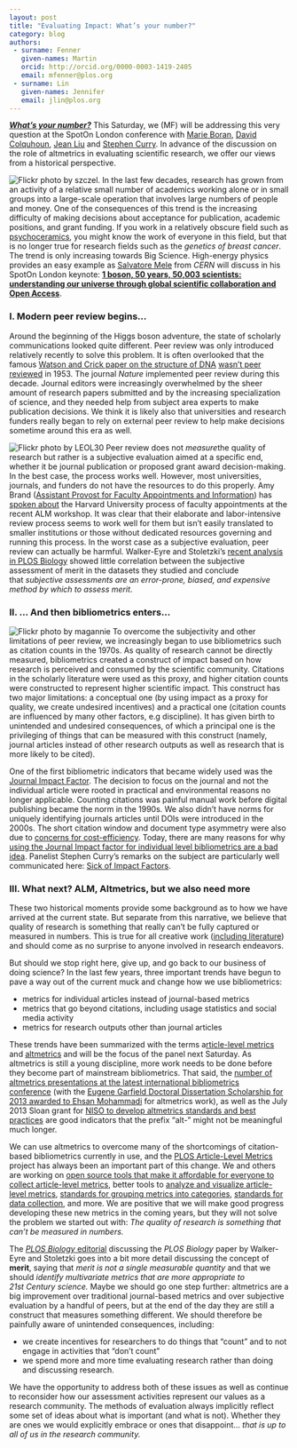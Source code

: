 ```yaml
---
layout: post
title: "Evaluating Impact: What’s your number?"
category: blog
authors:
 - surname: Fenner
   given-names: Martin
   orcid: http://orcid.org/0000-0003-1419-2405
   email: mfenner@plos.org
 - surname: Lin
   given-names: Jennifer
   email: jlin@plos.org
---
```


***[What’s
your number?](http://www.nature.com/spoton/event/spoton-london-2013-whats-your-number-altmetrics-session/)*** This
Saturday, we (MF) will be addressing this very question at the SpotOn
London conference with [Marie Boran](http://twitter.com/pixievondust),
[David Colquhoun](http://www.dcscience.net/), [Jean
Liu](http://www.altmetric.com/blog/) and [Stephen
Curry](http://occamstypewriter.org/scurry/). In advance of the
discussion on the role of altmetrics in evaluating scientific research,
we offer our views from a historical perspective.

![Flickr photo by
[szczel](http://www.flickr.com/photos/57976131@N00/4489011281/).](/images/number_17.jpg) In the last few decades,
research has grown from an activity of a
relative small number of academics working alone or in small groups into
a large-scale operation that involves large numbers of people and money.
One of the consequences of this trend is the increasing difficulty of
making decisions about acceptance for publication, academic positions,
and grant funding. If you work in a relatively obscure field such as
[psychoceramics](http://en.wikipedia.org/wiki/Josiah_S._Carberry), you
might know the work of everyone in this field, but that is no longer
true for research fields such as the *genetics of breast cancer*. The
trend is only increasing towards Big Science. High-energy physics
provides an easy example as [Salvatore
Mele](http://river-valley.tv/tag/salvatore-mele/) from *CERN* will
discuss in his SpotOn London keynote: **[1 boson, 50 years, 50,003
scientists: understanding our universe through global scientific
collaboration and Open
Access](http://www.nature.com/spoton/event/spoton-london-2013-keynote-1-boson-50-years-50003-scientists-understanding-our-universe-through-global-scientific-collaboration-and-open-access/)**.

### I. Modern peer review begins…

Around the beginning of the Higgs boson adventure, the state of
scholarly communications looked quite different. Peer review was only
introduced relatively recently to solve this problem. It is often
overlooked that the famous [Watson and Crick paper on the structure of
DNA](http://www.nature.com/nature/dna50/watsoncrick.pdf) [wasn’t peer
reviewed](http://dx.doi.org/10.1242/dmm.001388) in 1953. The journal
*Nature* implemented peer review during this decade. Journal editors
were increasingly overwhelmed by the sheer amount of research papers
submitted and by the increasing specialization of science, and they
needed help from subject area experts to make publication decisions. We
think it is likely also that universities and research funders really
began to rely on external peer review to help make decisions sometime
around this era as well.

![Flickr photo by
[LEOL30](http://www.flickr.com/photos/49968232@N00/7804231764/)](/images/number_6.jpg) Peer review
does not *measure*the quality of research but rather is a
subjective evaluation aimed at a specific end, whether it be journal
publication or proposed grant award decision-making. In the best case,
the process works well. However, most universities, journals, and
funders do not have the resources to do this properly. Amy Brand
([Assistant Provost for Faculty Appointments and
Information](http://www.faculty.harvard.edu/about-office/our-team)) has
[spoken about](http://article-level-metrics.plos.org/files/2013/10/Brand.pptx)
the Harvard University process of faculty appointments at the recent ALM
workshop. It was clear that their elaborate and labor-intensive review
process seems to work well for them but isn’t easily translated to
smaller institutions or those without dedicated resources governing and
running this process. In the worst case as a subjective evaluation, peer
review can actually be harmful. Walker-Eyre and Stoletzki’s [recent
analysis in PLOS
Biology](http://dx.doi.org/10.1371/journal.pbio.1001675) showed little
correlation between the subjective assessment of merit in the datasets
they studied and conclude that *subjective assessments are an
error-prone, biased, and expensive method by which to assess merit*.

### II. … And then bibliometrics enters…

![Flickr photo by
[magannie](http://www.flickr.com/photos/24453920@N00/214486419/)](/images/number_3003.jpg) To overcome
the subjectivity and other limitations of peer review, we
increasingly began to use bibliometrics such as citation counts in the
1970s. As quality of research cannot be directly measured, bibliometrics
created a construct of impact based on how research is perceived and
consumed by the scientific community. Citations in the scholarly
literature were used as this proxy, and higher citation counts were
constructed to represent higher scientific impact. This construct has
two major limitations: a conceptual one (by using impact as a proxy for
quality, we create undesired incentives) and a practical one (citation
counts are influenced by many other factors, e.g discipline). It has
given birth to unintended and undesired consequences, of which a
principal one is the privileging of things that can be measured with
this construct (namely, journal articles instead of other research
outputs as well as research that is more likely to be cited).

One of the first bibliometric indicators that became widely used was the
[Journal Impact Factor](http://en.wikipedia.org/wiki/Impact_factor). The
decision to focus on the journal and not the individual article were
rooted in practical and environmental reasons no longer applicable.
Counting citations was painful manual work before digital publishing
became the norm in the 1990s. We also didn’t have norms for uniquely
identifying journals articles until DOIs were introduced in the 2000s.
The short citation window and document type asymmetry were also due to
[concerns for
cost-efficiency](http://www.slideshare.net/StefanieHaustein/haustein-asist-panel).
Today, there are many reasons for why [using the Journal Impact factor
for individual level bibliometrics are a bad
idea](http://blogs.plos.org/tech/article-level-metrics-learning-to-walk-run-do-algebra/).
Panelist Stephen Curry’s remarks on the subject are particularly well
communicated here: [Sick of Impact
Factors](http://occamstypewriter.org/scurry/2012/08/13/sick-of-impact-factors/).

### III. What next? ALM, Altmetrics, but we also need more

These two historical moments provide some background as to how we have
arrived at the current state. But separate from this narrative, we
believe that quality of research is something that really can’t be fully
captured or measured in numbers. This is true for all creative work
([including
literature](http://m.newyorker.com/online/blogs/books/2013/11/should-literature-be-useful.html))
and should come as no surprise to anyone involved in research endeavors.

But should we stop right here, give up, and go back to our business of
doing science? In the last few years, three important trends have begun
to pave a way out of the current muck and change how we use
bibliometrics:

-   metrics for individual articles instead of journal-based metrics
-   metrics that go beyond citations, including usage statistics and
    social media activity
-   metrics for research outputs other than journal articles

These trends have been summarized with the terms a[rticle-level
metrics](http://dx.doi.org/10.1371/journal.pbio.1001687) and
[altmetrics](http://altmetrics.org/manifesto/) and will be the focus of
the panel next Saturday. As altmetrics is still a young discipline, more
work needs to be done before they become part of mainstream
bibliometrics. That said, the [number of altmetrics presentations at the
latest international bibliometrics
conference](http://www.issi2013.org/programme.html) (with the [Eugene
Garfield Doctoral Dissertation Scholarship for 2013 awarded to Ehsan
Mohammadi](http://www.wlv.ac.uk/default.aspx?page=35163) for altmetrics
work), as well as the July 2013 Sloan grant for [NISO to develop
altmetrics standards and best
practices](http://www.niso.org/topics/tl/altmetrics_initiative/) are
good indicators that the prefix “alt-” might not be meaningful much
longer.

We can use altmetrics to overcome many of the shortcomings of
citation-based bibliometrics currently in use, and the [PLOS
Article-Level Metrics](http://article-level-metrics.plos.org/) project
has always been an important part of this change. We and others are
working on [open source tools that make it affordable for everyone to
collect article-level metrics](https://github.com/articlemetrics/alm),
better tools to [analyze and visualize article-level
metrics](http://almreports.plos.org), [standards for grouping metrics
into categories](http://dx.doi.org/10.3789/isqv25no2.2013.04),
[standards for data collection](http://blogs.plos.org/tech/alm-data-challenge-metrics-for-a-standard-set-of-dois/),
and more. We are positive that we will make good progress developing
these new metrics in the coming years, but they will not solve the
problem we started out with: *The quality of research is something that
can’t be measured in numbers.*

The [*PLOS Biology* editorial](http://dx.doi.org/10.1371/journal.pbio.1001677) discussing
the *PLOS Biology* paper by Walker-Eyre and Stoletzki goes into a bit
more detail discussing the concept of **merit**, saying that *merit
is not a single measurable quantity* and that we should *identify
multivariate metrics that are more appropriate to 21st Century
science.* Maybe we should go one step further: altmetrics are a big
improvement over traditional journal-based metrics and over subjective
evaluation by a handful of peers, but at the end of the day they are
still a construct that measures something different. We should therefore
be painfully aware of unintended consequences, including:

-   we create incentives for researchers to do things that “count” and
    to not engage in activities that “don’t count”
-   we spend more and more time evaluating research rather than doing
    and discussing research.

We have the opportunity to address both of these issues as well as
continue to reconsider how our assessment activities represent our
values as a research community. The methods of evaluation always
implicitly reflect some set of ideas about what is important (and what
is not). Whether they are ones we would explicitly embrace or ones that
disappoint… *that is up to all of us in the research community.*